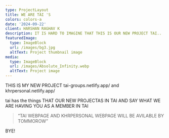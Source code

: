 ```yaml
---
type: ProjectLayout
title: WE ARE TAI 'S
colors: colors-a
date: '2024-09-22'
client: HARSHAN RAGHAV K
description: IT IS HARD TO IMAGINE THAT THIS IS OUR NEW PROJECT TAI..
featuredImage:
  type: ImageBlock
  url: /images/bg3.jpg
  altText: Project thumbnail image
media:
  type: ImageBlock
  url: /images/Absolute_Infinity.webp
  altText: Project image
---
```

THIS IS MY NEW PROJECT tai-groups.netlify.app/ and khrpersonal.netlify.app/

tai has the things THAT OUR NEW PROJECTAS IN TAI AND SAY WHAT WE ARE HAVING YOU AS A MEMBER IN TAI

> “TAI WEBPAGE AND KHRPERSONAL WEBPAGE WILL BE AVILABLE BY TOMMOROW”

BYE!
